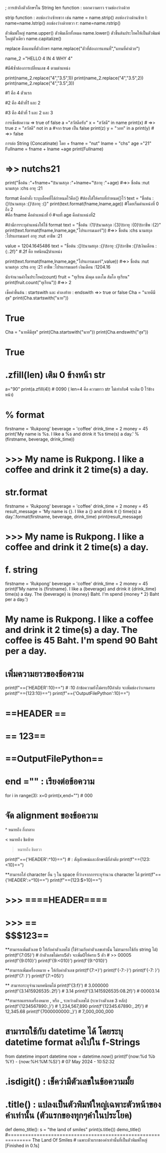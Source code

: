 ; การเข้าถึงตัวอักษรใน String
len function : บอกความยาว รวมช่องว่างด้วย

strip function : ลบช่องว่างซ้ายขวา
เช่น name = name.strip()
ลบช่องว่างด้านซ้าย  l: name=name.lstrip()
ลบช่องว่างด้ายขวา  r: name=name.rstrip()

ตัวพิมพ์ใหญ่
name.upper()
ตัวพิมเล็กทั้งหมด
name.lower()
ตัวขึ้นต้นประโยคให้เป็นตัวพิมพ์ใหญ่ตัวเดียว
name.capitalize()

replace  คือแทนที่ตัวอักษร
name.replace("ตัวที่ต้องการแทนที่","แทนที่คำด้วย")

name_2 ="HELLO 4 IN 4 WHY 4"

#มี4ซ้ำต้องการเปลี่ยนเลข 4 ตามตำแหน่ง

print(name_2.replace("4","3.5",1))
print(name_2.replace("4","3.5",2))
print(name_2.replace("4","3.5",3))

#1 คือ 4 ตัวแรก

#2 คือ 4ตัวที่1 และ 2

#3 คือ 4ตัวที่ 1 และ 2 และ 3


การเช็คข้อความ => true of false
a ="สวัสดีครับ"
x = "สวัสดี" in name
print(x)   # =>> true
z = "สวัสดี" not in a #จาก true เป็น false
print(z)
y = "วอท" in a
print(y)  # =>> false

การต่อ String (Concatinate)  โดย +
fname = "nut"
lname = "chs"
age ="21"
Fullname = fname + lname +age
print(Fullname)
# =>> nutchs21
print("ชื่อต้น :"+fname+"\tนามสกุล :"+lname+"\tอายุ :"+age)
#=>> ชื่อต้น :nut    นามสกุล :chs    อายุ :21

format คือคำสั่ง ระบุบล็อคที่ได้กำหนดไว้คือ{}
#ต้องใส่ให้ครบที่กำหนด{}ไว้ 
text = "ชื่อต้น :{}\tนามสกุล :{}\tอายุ :{}"
print(text.format(fname,lname,age))
#โดยเริ่มตำแหน่งที่ 0 ถึง 2  
#คือ fname คือตำแหน่งที่ 0่
#จบที่ age คือตำแหน่งที่2

#ถ้ามีการระบุตำแหน่งให้ใช้ format
text = "ชื่อต้น :{1}\tนามสกุล :{3}\tอายุ :{0}\tอาชีพ :{2}"
print(text.format(fname,lname,age,"โปรแกรมเมอร์"))
#=>> ชื่อต้น :chs    นามสกุล :โปรแกรมเมอร์   อายุ :nut       อาชีพ :21

value = 1204.1645486
text = "ชื่อต้น :{}\tนามสกุล :{}\tอายุ :{}\tอาชีพ :{}\tเงินเดือน :{:.2f}" #.2f คือ ทศนิยม2ตำแหน่ง

print(text.format(fname,lname,age,"โปรแกรมเมอร์",value))
#=>> ชื่อต้น :nut    นามสกุล :chs    อายุ :21        อาชีพ :โปรแกรมเมอร์     เงินเดือน :1204.16

นับจำนวนคำในประโยค(count)
fruit = "ทุเรียน มังคุด แตงโม ส้มโอ ทุเรียน"
print(fruit.count("ทุเรียน"))
#=>> 2

เช็คคำขึ้นต้น : startswith
 และ 
 คำลงท้าย   : endswith
 =>> true or false
Cha = "นายดีมีสุข"
print(Cha.startswith("นาย"))
# True
Cha = "นายดีมีสุข"
print(Cha.startswith("นาย"))
print(Cha.endswith("สุข"))
# True



# .zfill(len) เติม 0 ข้างหน้า str

a="90"
print(a.zfill(4))   # 0090   ( len=4 คือ ความยาว str ไม่เท่ากับ4 จะเติม 0 ไว้ข้างหน้า)


# % format
firstname = 'Rukpong'
beverage = 'coffee'
drink_time = 2
money = 45
print('My name is %s. I like a %s and drink it %s time(s) a day.' % (firstname, beverage, drink_time))
# >>> My name is Rukpong. I like a coffee and drink it 2 time(s) a day.


# str.format
firstname = 'Rukpong'
beverage = 'coffee'
drink_time = 2
money = 45
result_message = 'My name is {}. I like a {} and drink it {} time(s) a day.'.format(firstname, beverage, drink_time)
print(result_message)
# >>> My name is Rukpong. I like a coffee and drink it 2 time(s) a day.

 # f. string
firstname = 'Rukpong'
beverage = 'coffee'
drink_time = 2
money = 45
print(f'My name is {firstname}. I like a {beverage} and drink it {drink_time} time(s) a day. The {beverage} is {money} Baht. I\'m spend {money * 2} Baht per a day.')
 # My name is Rukpong. I like a coffee and drink it 2 time(s) a day. The coffee is 45 Baht. I'm spend 90 Baht per a day.


 # เพิ่มความยาวของข้อความ
 print(f"=={'HEADER':10}==")   # :10 ถ้าข้อความยังไม่ครบ10ลำดับ จะเพิ่มช่องว่างจนครบ
print(f"=={123:10}==")
print(f"=={'OutputFilePython':10}==")
# ==HEADER    ==
# ==       123==
# ==OutputFilePython==

# end =""  : เรียงต่อข้อความ
for i in range(3):
    x=0
    print(x,end="")   # 000

# จัด alignment ของข้อความ
^ หมายถึง กึ่งกลาง

< หมายถึง ชิดซ้าย

> หมายถึง ชิดขวา

print(f"=={'HEADER':^10}==")   # : สัญลักษณ์และอักษรมีกี่ลำดับ
print(f"=={123:<10}==")


**สามารถใส่ character อื่น ๆ ใน space ที่ว่างจากการระบุจำนวน character ได้
print(f"=={'HEADER':=^10}==")
print(f"=={123:$>10}==")
# >>> ====HEADER====
# >>> ==$$$$$$$123==

**สามารถเพิ่มตัวเลข 0 ให้กับค่าตัวเลขได้ (ใช้ร่วมกับค่าตัวเลขเท่านั้น ไม่สามารถใช้กับ string ได้)
print(f'{7:05}')    # ถ้าตัวเลขไม่ครบ5ตัว จะเพิ่ม0ให้ครบ 5 ตัว  # >> 00005
print(f'{9:010}')
print(f'{9:<010}')
print(f'{9:^010}')


**สามารถเพิ่มเครื่องหมาย + ให้กับค่าตัวเลข
print(f'{7:+}')
print(f'{-7:-}')
print(f'{-7: }')
print(f'{7: }')
print(f'{7:+05}')


** สามารถระบุจำนวนทศนิยมได้
print(f'{3:f}')            # 3.000000
print(f'{3.1415926535:.2f}')    # 3.14
print(f'{3.1415926535:08.2f}')   # 00003.14


**สามารถแทรกเครื่องหมาย , หรือ _ ระหว่างตัวเลขได้ (ระหว่างตัวเลข 3 หลัก)
print(f'{1234567890:,}')    # 1,234,567,890
print(f'{12345.67890:,.2f}')  # 12,345.68
print(f'{7000000000:_}')     # 7_000_000_000


# สามารถใช้กับ datetime ได้ โดยระบุ datetime format ลงไปใน f-Strings
from datetime import datetime
now = datetime.now()
print(f'{now:%d %b %Y} - {now:%H:%M:%S}')    # 07 May 2024 - 10:52:32


# .isdigit() : เช็คว่ามีตัวเลขในข้อความมั้ย


# .title() : แปลงเป็นตัวพิมพ์ใหญ่เฉพาะตัวหน้าของคำเท่านั้น (ตัวแรกของทุกๆคำในประโยค)
def demo_title():
 s = "the land of smiles"
 print(s.title())
demo_title()
#==============================================================
The Land Of Smiles    # เฉพาะตัวแรกของคำเท่านั้นที่เป็นตัวพิมพ์ใหญ่ 
[Finished in 0.1s]




